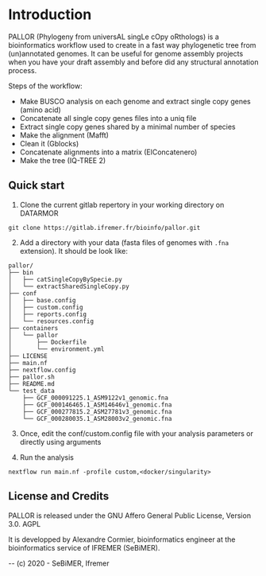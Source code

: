 # Introduction

PALLOR (Phylogeny from universAL singLe cOpy oRthologs) is a bioinformatics workflow used to create in a fast way phylogenetic tree from (un)annotated genomes. It can be useful for genome assembly projects when you have your draft assembly and before did any structural annotation process.


Steps of the workflow:
- Make BUSCO analysis on each genome and extract single copy genes (amino acid)
- Concatenate all single copy genes files into a uniq file
- Extract single copy genes shared by a minimal number of species
- Make the alignment (Mafft)
- Clean it (Gblocks)
- Concatenate alignments into a matrix (ElConcatenero)
- Make the tree (IQ-TREE 2)

## Quick start

1. Clone the current gitlab repertory in your working directory on DATARMOR

```
git clone https://gitlab.ifremer.fr/bioinfo/pallor.git
```

2. Add a directory with your data (fasta files of genomes with ```.fna``` extension). It should be look like:
```
pallor/
├── bin
│   ├── catSingleCopyBySpecie.py
│   └── extractSharedSingleCopy.py
├── conf
│   ├── base.config
│   ├── custom.config
│   ├── reports.config
│   └── resources.config
├── containers
│   └── pallor
│       ├── Dockerfile
│       └── environment.yml
├── LICENSE
├── main.nf
├── nextflow.config
├── pallor.sh
├── README.md
└── test_data
    ├── GCF_000091225.1_ASM9122v1_genomic.fna
    ├── GCF_000146465.1_ASM14646v1_genomic.fna
    ├── GCF_000277815.2_ASM27781v3_genomic.fna
    └── GCF_000280035.1_ASM28003v2_genomic.fna
```

3. Once, edit the conf/custom.config file with your analysis parameters or directly using arguments

4. Run the analysis

```
nextflow run main.nf -profile custom,<docker/singularity>
```

## License and Credits
PALLOR is released under the GNU Affero General Public License, Version 3.0. AGPL

It is developped by Alexandre Cormier, bioinformatics engineer at the bioinformatics service of IFREMER (SeBiMER).

-- (c) 2020 - SeBiMER, Ifremer
